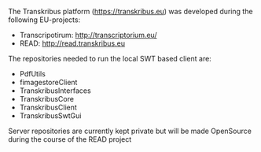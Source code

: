 The Transkribus platform (https://transkribus.eu) was developed during the following EU-projects:

- Transcripotirum: http://transcriptorium.eu/
- READ: http://read.transkribus.eu

The repositories needed to run the local SWT based client are:

- PdfUtils
- fimagestoreClient
- TranskribusInterfaces
- TranskribusCore
- TranskribusClient
- TranskribusSwtGui

Server repositories are currently kept private but will be made OpenSource during the course of the READ project



